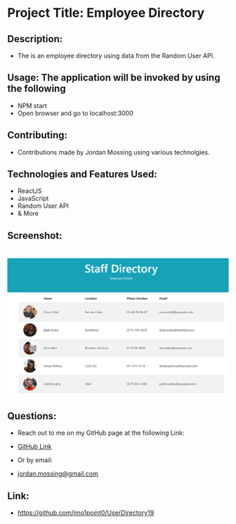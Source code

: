 # Project Title: Employee Directory

## Description: 
* The is an employee directory using data from the Random User API.


 ## Usage: The application will be invoked by using the following

 * NPM start
 * Open browser and go to localhost:3000
 
 ## Contributing:
 * Contributions made by Jordan Mossing using various technolgies.

 ## Technologies and Features Used: 
 * ReactJS
 * JavaScript
 * Random User API
 * & More

## Screenshot:

# ![Image](./ScreenShot.PNG)


## Questions:
* Reach out to me on my GitHub page at the following Link:
* [GitHub Link](http://github.com/jmo1point0)  

* Or by email: 
* jordan.mossing@gmail.com

## Link:
*  https://github.com/jmo1point0/UserDirectory19 
 